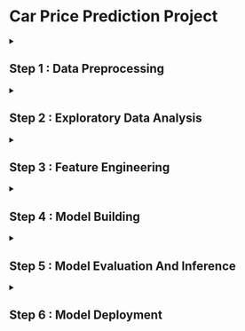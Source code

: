 <h1>Car Price Prediction Project</h1>

<details><summary> <h2> Step 1 : Data Preprocessing </h2> </summary>
<p>
<strong> Step 1 : Data Cleaning </strong>
  <ol>
  <li>Filling Missing Values</li>
  <li>Remove Duplicate Or Unnecessary Data</li>
  <li>Label Consistency</li>
  </ol> 
<strong> Step 2 : Outlier Detection </strong><br>
  Below are the methods to detect the outliers
  <ol>
  <li>Boxplots</li>
  <li>Z-score</li>
  <li>Inter Quantile Range(IQR)</li>
  </ol> 
  Below are methods to treat the outliers
  <ol>
  <li>Remove the outliers</li>
  <li>Mean/Median imputation</li>
  <li>Quantile based flooring & capping</li>
  <li>Insensitive Machine Learning Models</li>
  </ol> 
</p>
</details>

<details><summary> <h2> Step 2 : Exploratory Data Analysis </h2> </summary>

</details>

<details><summary> <h2> Step 3 : Feature Engineering </h2> </summary>

</details>

<details><summary> <h2> Step 4 : Model Building </h2> </summary>

</details>

<details><summary> <h2> Step 5 : Model Evaluation And Inference </h2> </summary>
</details>

<details><summary> <h2> Step 6 : Model Deployment</h2> </summary>
</details>



